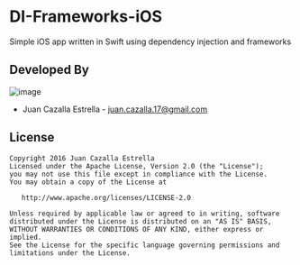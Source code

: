 # DI-Frameworks-iOS
Simple iOS app written in Swift using dependency injection and frameworks

Developed By
------------

![image](https://cdn-images-1.medium.com/fit/c/100/100/0*ak3AscEP65_BYVBK.jpeg
)
* Juan Cazalla Estrella - <juan.cazalla.17@gmail.com>

License
-------

    Copyright 2016 Juan Cazalla Estrella
    Licensed under the Apache License, Version 2.0 (the "License");
    you may not use this file except in compliance with the License.
    You may obtain a copy of the License at

       http://www.apache.org/licenses/LICENSE-2.0

    Unless required by applicable law or agreed to in writing, software
    distributed under the License is distributed on an "AS IS" BASIS,
    WITHOUT WARRANTIES OR CONDITIONS OF ANY KIND, either express or implied.
    See the License for the specific language governing permissions and
    limitations under the License.
    
